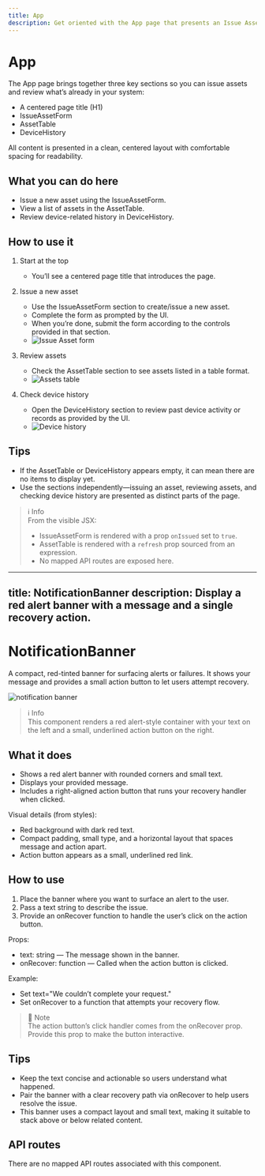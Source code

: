 ```yaml
---
title: App
description: Get oriented with the App page that presents an Issue Asset form, an assets table, and a device history section in a simple, centered layout.
---
```


# App

The App page brings together three key sections so you can issue assets and review what’s already in your system:

- A centered page title (H1)
- IssueAssetForm
- AssetTable
- DeviceHistory

All content is presented in a clean, centered layout with comfortable spacing for readability.

## What you can do here

- Issue a new asset using the IssueAssetForm.
- View a list of assets in the AssetTable.
- Review device-related history in DeviceHistory.

## How to use it

1. Start at the top
   - You’ll see a centered page title that introduces the page.

2. Issue a new asset
   - Use the IssueAssetForm section to create/issue a new asset.
   - Complete the form as prompted by the UI.
   - When you’re done, submit the form according to the controls provided in that section.
   - ![Issue Asset form](issue-asset-form.png)

3. Review assets
   - Check the AssetTable section to see assets listed in a table format.
   - ![Assets table](assets-table.png)

4. Check device history
   - Open the DeviceHistory section to review past device activity or records as provided by the UI.
   - ![Device history](device-history.png)

## Tips

- If the AssetTable or DeviceHistory appears empty, it can mean there are no items to display yet.
- Use the sections independently—issuing an asset, reviewing assets, and checking device history are presented as distinct parts of the page.

> ℹ️ Info  
> From the visible JSX:
> - IssueAssetForm is rendered with a prop `onIssued` set to `true`.  
> - AssetTable is rendered with a `refresh` prop sourced from an expression.  
> - No mapped API routes are exposed here.

---
title: NotificationBanner
description: Display a red alert banner with a message and a single recovery action.
---

# NotificationBanner

A compact, red-tinted banner for surfacing alerts or failures. It shows your message and provides a small action button to let users attempt recovery.

![notification banner](notification-banner.png)

> ℹ️ Info  
> This component renders a red alert-style container with your text on the left and a small, underlined action button on the right.

## What it does

- Shows a red alert banner with rounded corners and small text.
- Displays your provided message.
- Includes a right-aligned action button that runs your recovery handler when clicked.

Visual details (from styles):
- Red background with dark red text.
- Compact padding, small type, and a horizontal layout that spaces message and action apart.
- Action button appears as a small, underlined red link.

## How to use

1. Place the banner where you want to surface an alert to the user.
2. Pass a text string to describe the issue.
3. Provide an onRecover function to handle the user’s click on the action button.

Props:
- text: string — The message shown in the banner.
- onRecover: function — Called when the action button is clicked.

Example:
- Set text="We couldn’t complete your request."
- Set onRecover to a function that attempts your recovery flow.

> 📘 Note  
> The action button’s click handler comes from the onRecover prop. Provide this prop to make the button interactive.

## Tips

- Keep the text concise and actionable so users understand what happened.
- Pair the banner with a clear recovery path via onRecover to help users resolve the issue.
- This banner uses a compact layout and small text, making it suitable to stack above or below related content.

## API routes

There are no mapped API routes associated with this component.